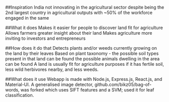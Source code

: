 ##Inspiration
India not innovating in the agricultural sector despite being the 2nd largest country in agricultural outputs with ~50% of the workforce engaged in the same

##What it does
Makes it easier for people to discover land fit for agriculture Allows farmers greater insight about their land Makes agriculture more inviting to investors and entrepreneurs

##How does it do that
Detects plants and/or weeds currently growing on the land by their leaves Based on plant taxonomy - the possible soil types present in that land can be found the possible animals dwelling in the area can be found A land is usually fit for agriculture purposes if it has fertile soil, less wild herbivores nearby, and less weeds.

##What does it use
Webapp is made with Node.js, Express.js, React.js, and Material-UI. A generalised image detector, github.com/bikz05/bag-of-words, was forked which uses SIFT features and a SVM; used it for leaf classification.


